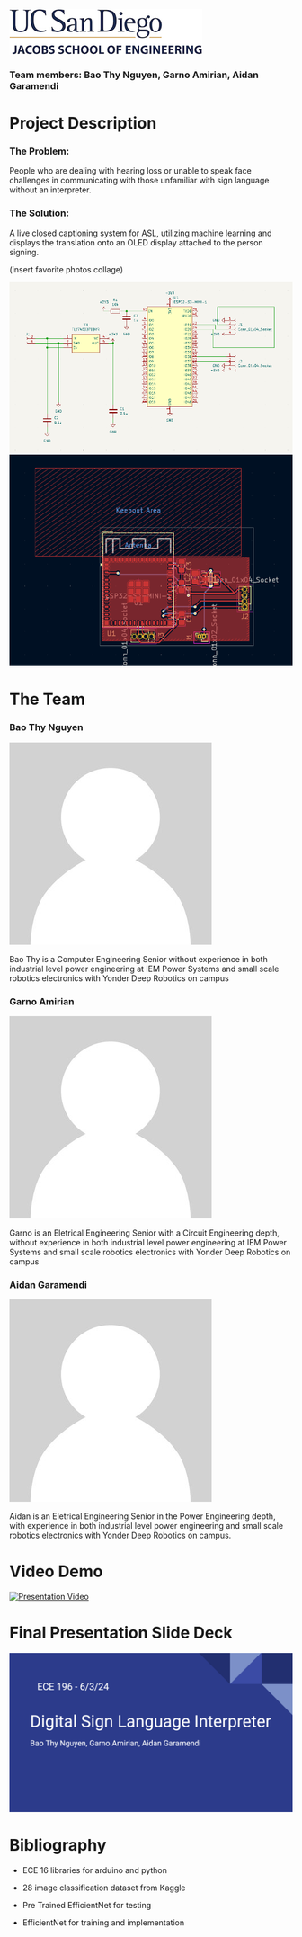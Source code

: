 ![logo](/images/logo.jpg)
### Team members: Bao Thy Nguyen, Garno Amirian, Aidan Garamendi 
# Project Description

### The Problem:
People who are dealing with hearing loss or unable to speak face challenges in communicating with those unfamiliar with sign language without an interpreter. 

### The Solution:
A live closed captioning system for ASL, utilizing machine learning and displays the translation onto an OLED display attached to the person signing.

(insert favorite photos collage)

![logo](/images/schematic1.png) 
![logo](/images/schematic2.png)


# The Team

### Bao Thy Nguyen

![logo](/images/blank.jpg)

Bao Thy is a Computer Engineering Senior without experience in both industrial level power engineering at IEM Power Systems and small scale robotics electronics with Yonder Deep Robotics on campus

### Garno Amirian

![logo](/images/blank.jpg)

Garno is an Eletrical Engineering Senior with a Circuit Engineering depth, without experience in both industrial level power engineering at IEM Power Systems and small scale robotics electronics with Yonder Deep Robotics on campus

### Aidan Garamendi

![logo](/images/blank.jpg)

Aidan is an Eletrical Engineering Senior in the Power Engineering depth, with experience in both industrial level power engineering and small scale robotics electronics with Yonder Deep Robotics on campus.


# Video Demo 
[![Presentation Video ](https://img.youtube.com/vi/dQw4w9WgXcQ/0.jpg)](https://www.youtube.com/watch?v=dQw4w9WgXcQ)

# Final Presentation Slide Deck
[![slide deck ](/images/slidedeck.png)](https://docs.google.com/presentation/d/1VO9xiTrAwZHm3HV66OTTplPPoqh0uB_zesGNIXyZNLo/edit#slide=id.g2ce5c1ef43d_0_275)

# Bibliography
* ECE 16 libraries for arduino and python

* 28 image classification dataset from Kaggle

* Pre Trained EfficientNet for testing

* EfficientNet for training and implementation
